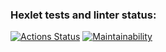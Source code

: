 ### Hexlet tests and linter status:
[![Actions Status](https://github.com/sadd9d9/python-project-49/workflows/hexlet-check/badge.svg)](https://github.com/sadd9d9/python-project-49/actions)
[![Maintainability](https://api.codeclimate.com/v1/badges/a294bfce6c5449c6cf2d/maintainability)](https://codeclimate.com/github/sadd9d9/python-project-49/maintainability)
